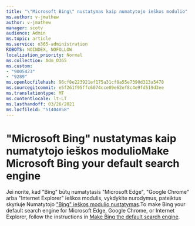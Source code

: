 ```yaml
---
title: "\"Microsoft Bing\" nustatymas kaip numatytojo ieškos modulio"
ms.author: v-jmathew
author: v-jmathew
manager: scotv
audience: Admin
ms.topic: article
ms.service: o365-administration
ROBOTS: NOINDEX, NOFOLLOW
localization_priority: Normal
ms.collection: Adm_O365
ms.custom:
- "9005423"
- "9289"
ms.openlocfilehash: 96cf8e223921ef175a31cf0a55e7390d313a5478
ms.sourcegitcommit: e5f261f95ffc6074cce89e62ef8c4e9fd519d3ee
ms.translationtype: MT
ms.contentlocale: lt-LT
ms.lasthandoff: 03/26/2021
ms.locfileid: "51404858"
---
```

# <a name="make-microsoft-bing-your-default-search-engine"></a><span data-ttu-id="88afd-102">"Microsoft Bing" nustatymas kaip numatytojo ieškos modulio</span><span class="sxs-lookup"><span data-stu-id="88afd-102">Make Microsoft Bing your default search engine</span></span>

<span data-ttu-id="88afd-103">Jei norite, kad "Bing" būtų numatytasis "Microsoft Edge", "Google Chrome" arba "Internet Explorer" ieškos modulis, vykdykite nurodymus, pateiktus skyriuje Numatytojo ["Bing" ieškos modulio nustatymas](https://go.microsoft.com/fwlink/?linkid=2148834).</span><span class="sxs-lookup"><span data-stu-id="88afd-103">To make Bing your default search engine for Microsoft Edge, Google Chrome, or Internet Explorer, follow the instructions in [Make Bing the default search engine](https://go.microsoft.com/fwlink/?linkid=2148834).</span></span>
